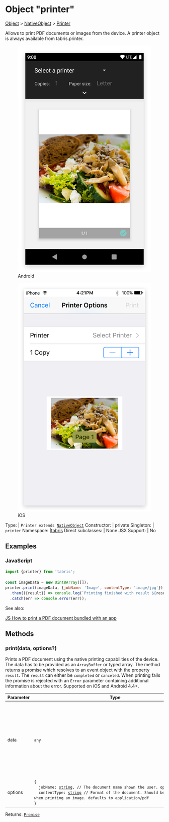 ---
---
# Object "printer"

<a href="https://developer.mozilla.org/en-US/docs/Web/JavaScript/Reference/Global_Objects/Object" title="View &quot;Object&quot; on MDN">Object</a> > <a href="NativeObject.html" title="NativeObject Class Reference">NativeObject</a> > <a href="#" >Printer</a>

Allows to print PDF documents or images from the device. A printer object is always available from tabris.printer.


<div class="tabris-image"><figure><div><img srcset="img/android/printer.png 2x" src="img/android/printer.png" alt="Printer on Android"/></div><figcaption>Android</figcaption></figure><figure><div><img srcset="img/ios/printer.png 2x" src="img/ios/printer.png" alt="Printer on iOS"/></div><figcaption>iOS</figcaption></figure></div>

Type: | <code style="white-space: nowrap">Printer extends <a href="NativeObject.html" title="NativeObject Class Reference">NativeObject</a></code>
Constructor: | private
Singleton: | `printer`
Namespace: |<a href="../modules.html#startup" >tabris</a>
Direct subclasses: | None
JSX Support: | No


## Examples
### JavaScript


```js
import {printer} from 'tabris';

const imageData = new Uint8Array([]);
printer.print(imageData, {jobName: 'Image', contentType: 'image/jpg'})
  .then(({result}) => console.log(`Printing finished with result ${result}`))
  .catch(err => console.error(err));
```


See also:
  
[<span class='language js'>JS</span> How to print a PDF document bundled with an app](https://playground.tabris.com/?gitref=v3.5.0&snippet=printer.js)

## Methods

### print(data, options?)



Prints a PDF document using the native printing capabilities of the device. The data has to be provided as an `ArrayBuffer` or typed array. The method returns a promise which resolves to an event object with the property `result`. The `result` can either be `completed` or `canceled`. When printing fails the promise is rejected with an `Error` parameter containing additional information about the error. Supported on iOS and Android 4.4+.


Parameter|Type|Description
-|-|-
data | <code style="white-space: nowrap"><a title="Literally any JavaScript value">any</a></code> | The bytes of the document to print. The value can either be an ArrayBuffer or a typed array containing the bytes of a PDF document or image.
options | <code style="white-space: nowrap">{<br/>&nbsp;&nbsp;jobName: <a href="https://developer.mozilla.org/en-US/docs/Web/JavaScript/Data_structures#String_type" title="View &quot;string&quot; on MDN">string</a>, // The document name shown the user. optional<br/>&nbsp;&nbsp;contentType: <a href="https://developer.mozilla.org/en-US/docs/Web/JavaScript/Data_structures#String_type" title="View &quot;string&quot; on MDN">string</a> // Format of the document. Should be set to `image/*` when printing an image. defaults to application/pdf<br/>}</code> | An optional set of configuration parameters. *Optional.*


Returns: <code style="white-space: nowrap"><a href="https://developer.mozilla.org/en-US/docs/Web/JavaScript/Reference/Global_Objects/Promise" title="View &quot;Promise&quot; on MDN">Promise</a></code>

